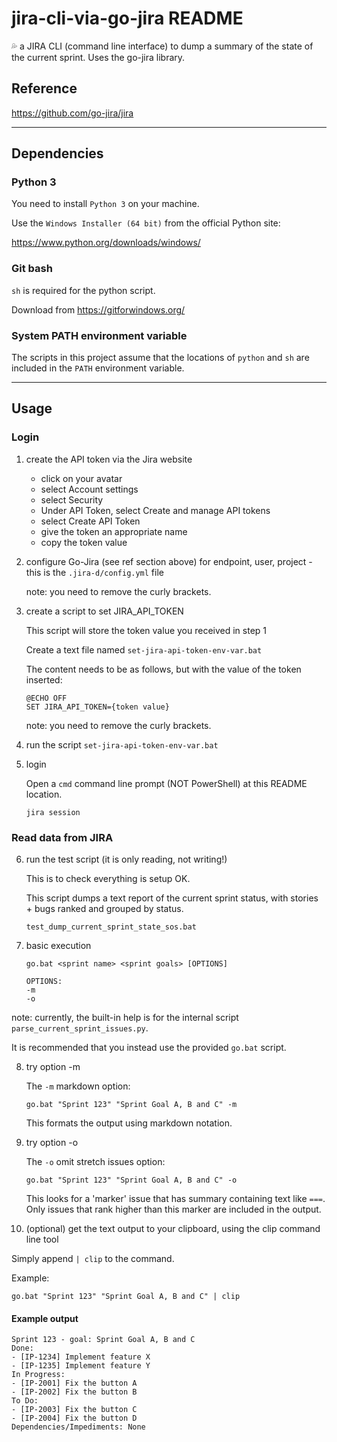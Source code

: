 # jira-cli-via-go-jira README

:sweat_drops: a JIRA CLI (command line interface) to dump a summary of the state of the current sprint. Uses the go-jira library.

## Reference

https://github.com/go-jira/jira

---

## Dependencies

### Python 3

You need to install `Python 3` on your machine.

Use the `Windows Installer (64 bit)` from the official Python site:

https://www.python.org/downloads/windows/

### Git bash

`sh` is required for the python script.

Download from https://gitforwindows.org/

### System PATH environment variable

The scripts in this project assume that the locations of `python` and `sh` are included in the `PATH` environment variable.

---

## Usage

### Login

1. create the API token via the Jira website

   - click on your avatar
   - select Account settings
   - select Security
   - Under API Token, select Create and manage API tokens
   - select Create API Token
   - give the token an appropriate name
   - copy the token value

2. configure Go-Jira (see ref section above) for endpoint, user, project - this is the `.jira-d/config.yml` file

    note: you need to remove the curly brackets.

3. create a script to set JIRA_API_TOKEN

    This script will store the token value you received in step 1

    Create a text file named `set-jira-api-token-env-var.bat`

    The content needs to be as follows, but with the value of the token inserted:

    ```
    @ECHO OFF
    SET JIRA_API_TOKEN={token value}
    ```

    note: you need to remove the curly brackets.

4. run the script `set-jira-api-token-env-var.bat`

5. login

    Open a `cmd` command line prompt (NOT PowerShell) at this README location.

    `jira session`

### Read data from JIRA

6. run the test script (it is only reading, not writing!)

    This is to check everything is setup OK.

    This script dumps a text report of the current sprint status, with stories + bugs ranked and grouped by status.

    `test_dump_current_sprint_state_sos.bat`

7. basic execution

    ```
    go.bat <sprint name> <sprint goals> [OPTIONS]

    OPTIONS:
    -m
    -o
    ```

note: currently, the built-in help is for the internal script `parse_current_sprint_issues.py`.

It is recommended that you instead use the provided `go.bat` script.

8. try option -m
 
    The `-m` markdown option:

    `go.bat "Sprint 123" "Sprint Goal A, B and C" -m`

    This formats the output using markdown notation.

9. try option -o

    The `-o` omit stretch issues option:

    `go.bat "Sprint 123" "Sprint Goal A, B and C" -o`

    This looks for a 'marker' issue that has summary containing text like `===`. Only issues that rank higher than this marker are included in the output.

10. (optional) get the text output to your clipboard, using the clip command line tool

   Simply append `| clip` to the command.

   Example:

   `go.bat "Sprint 123" "Sprint Goal A, B and C" | clip`

#### Example output

```
Sprint 123 - goal: Sprint Goal A, B and C
Done:
- [IP-1234] Implement feature X
- [IP-1235] Implement feature Y
In Progress:
- [IP-2001] Fix the button A
- [IP-2002] Fix the button B
To Do:
- [IP-2003] Fix the button C
- [IP-2004] Fix the button D
Dependencies/Impediments: None
```
